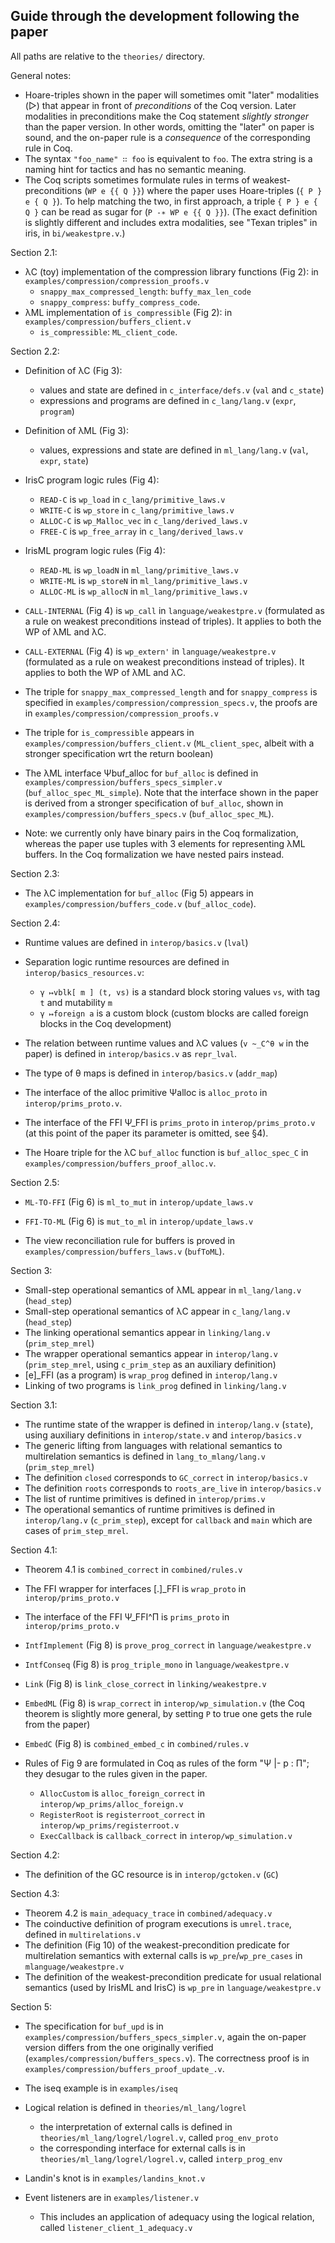 ## Guide through the development following the paper

All paths are relative to the `theories/` directory.

General notes: 
- Hoare-triples shown in the paper will sometimes omit "later" modalities (▷)
  that appear in front of *preconditions* of the Coq version. Later modalities
  in preconditions make the Coq statement *slightly stronger* than the paper
  version. In other words, omitting the "later" on paper is sound, and the
  on-paper rule is a *consequence* of the corresponding rule in Coq.
- The syntax `"foo_name" ∷ foo` is equivalent to `foo`. The extra string is 
  a naming hint for tactics and has no semantic meaning.
- The Coq scripts sometimes formulate rules in terms of weakest-preconditions
  (`WP e {{ Q }}`) where the paper uses Hoare-triples (`{ P } e { Q }`). To help
  matching the two, in first approach, a triple `{ P } e { Q }` can be read as
  sugar for (`P -∗ WP e {{ Q }}`). (The exact definition is slightly different
  and includes extra modalities, see "Texan triples" in iris, in
  `bi/weakestpre.v`.)

Section 2.1:

- λC (toy) implementation of the compression library functions (Fig 2): in `examples/compression/compression_proofs.v`
   + `snappy_max_compressed_length`: `buffy_max_len_code`
   + `snappy_compress`: `buffy_compress_code`.
- λML implementation of `is_compressible` (Fig 2): in `examples/compression/buffers_client.v`
  + `is_compressible`: `ML_client_code`.

Section 2.2:

- Definition of λC (Fig 3):
  + values and state are defined in `c_interface/defs.v` (`val` and `c_state`)
  + expressions and programs are defined in `c_lang/lang.v` (`expr`, `program`)

- Definition of λML (Fig 3):
  + values, expressions and state are defined in `ml_lang/lang.v` (`val`, `expr`, `state`)

- IrisC program logic rules (Fig 4):
  + `READ-C` is `wp_load` in `c_lang/primitive_laws.v`
  + `WRITE-C` is `wp_store` in `c_lang/primitive_laws.v`
  + `ALLOC-C` is `wp_Malloc_vec` in `c_lang/derived_laws.v`
  + `FREE-C` is `wp_free_array` in `c_lang/derived_laws.v`

- IrisML program logic rules (Fig 4):
  + `READ-ML` is `wp_loadN` in `ml_lang/primitive_laws.v`
  + `WRITE-ML` is `wp_storeN` in `ml_lang/primitive_laws.v`
  + `ALLOC-ML` is `wp_allocN` in `ml_lang/primitive_laws.v`

- `CALL-INTERNAL` (Fig 4) is `wp_call` in `language/weakestpre.v`
  (formulated as a rule on weakest preconditions instead of triples).
  It applies to both the WP of λML and λC.

- `CALL-EXTERNAL` (Fig 4) is `wp_extern'` in `language/weakestpre.v`
  (formulated as a rule on weakest preconditions instead of triples).
  It applies to both the WP of λML and λC.

- The triple for `snappy_max_compressed_length` and for `snappy_compress` is specified in
  `examples/compression/compression_specs.v`, the proofs are in
  `examples/compression/compression_proofs.v`

- The triple for `is_compressible` appears in `examples/compression/buffers_client.v`
  (`ML_client_spec`, albeit with a stronger specification wrt the return boolean)

- The λML interface Ψbuf_alloc for `buf_alloc` is defined in `examples/compression/buffers_specs_simpler.v` (`buf_alloc_spec_ML_simple`).
  Note that the interface shown in the paper is derived from a stronger specification of
  `buf_alloc`, shown in `examples/compression/buffers_specs.v` (`buf_alloc_spec_ML`).

- Note: we currently only have binary pairs in the Coq formalization, whereas
  the paper use tuples with 3 elements for representing λML buffers. In the Coq
  formalization we have nested pairs instead.

Section 2.3:

- The λC implementation for `buf_alloc` (Fig 5) appears in `examples/compression/buffers_code.v`
  (`buf_alloc_code`).

Section 2.4:

- Runtime values are defined in `interop/basics.v` (`lval`)

- Separation logic runtime resources are defined in `interop/basics_resources.v`:
  + `γ ↦vblk[ m ] (t, vs)` is a standard block storing values `vs`, with tag `t`
    and mutability `m`
  + `γ ↦foreign a` is a custom block (custom blocks are called foreign blocks in
    the Coq development)

- The relation between runtime values and λC values (`v ~_C^θ w` in the paper)
  is defined in `interop/basics.v` as `repr_lval`.

- The type of θ maps is defined in `interop/basics.v` (`addr_map`)

- The interface of the alloc primitive Ψalloc is `alloc_proto` in `interop/prims_proto.v`.
- The interface of the FFI Ψ_FFI is `prims_proto` in `interop/prims_proto.v`
  (at this point of the paper its parameter is omitted, see §4).

- The Hoare triple for the λC `buf_alloc` function is `buf_alloc_spec_C` in
  `examples/compression/buffers_proof_alloc.v`.

Section 2.5:

- `ML-TO-FFI` (Fig 6) is `ml_to_mut` in `interop/update_laws.v`
- `FFI-TO-ML` (Fig 6) is `mut_to_ml` in `interop/update_laws.v`

- The view reconciliation rule for buffers is proved in `examples/compression/buffers_laws.v`
  (`bufToML`).

Section 3:

- Small-step operational semantics of λML appear in `ml_lang/lang.v` (`head_step`)
- Small-step operational semantics of λC appear in `c_lang/lang.v` (`head_step`)
- The linking operational semantics appear in `linking/lang.v` (`prim_step_mrel`)
- The wrapper operational semantics appear in `interop/lang.v` 
  (`prim_step_mrel`, using `c_prim_step` as an auxiliary definition)
- [e]_FFI (as a program) is `wrap_prog` defined in `interop/lang.v`
- Linking of two programs is `link_prog` defined in `linking/lang.v`

Section 3.1:

- The runtime state of the wrapper is defined in `interop/lang.v` (`state`),
  using auxiliary definitions in `interop/state.v` and `interop/basics.v`
- The generic lifting from languages with relational semantics to multirelation
  semantics is defined in `lang_to_mlang/lang.v` (`prim_step_mrel`)
- The definition `closed` corresponds to `GC_correct` in `interop/basics.v`
- The definition `roots` corresponds to `roots_are_live` in `interop/basics.v`
- The list of runtime primitives is defined in `interop/prims.v`
- The operational semantics of runtime primitives is defined in `interop/lang.v`
  (`c_prim_step`), except for `callback` and `main` which are cases of
  `prim_step_mrel`.

Section 4.1:

- Theorem 4.1 is `combined_correct` in `combined/rules.v`
- The FFI wrapper for interfaces [.]_FFI is `wrap_proto` in `interop/prims_proto.v`
- The interface of the FFI Ψ_FFI^Π is `prims_proto` in `interop/prims_proto.v`

- `IntfImplement` (Fig 8) is `prove_prog_correct` in `language/weakestpre.v`
- `IntfConseq` (Fig 8) is `prog_triple_mono` in `language/weakestpre.v`
- `Link` (Fig 8) is `link_close_correct` in `linking/weakestpre.v`
- `EmbedML` (Fig 8) is `wrap_correct` in `interop/wp_simulation.v` (the Coq
  theorem is slightly more general, by setting `P` to true one gets the rule
  from the paper)
- `EmbedC` (Fig 8) is `combined_embed_c` in `combined/rules.v`


- Rules of Fig 9 are formulated in Coq as rules of the form "Ψ |- p : Π";
  they desugar to the rules given in the paper.
  + `AllocCustom` is `alloc_foreign_correct` in `interop/wp_prims/alloc_foreign.v`
  + `RegisterRoot` is `registerroot_correct` in `interop/wp_prims/registerroot.v`
  + `ExecCallback` is `callback_correct` in `interop/wp_simulation.v`

Section 4.2:
- The definition of the GC resource is in `interop/gctoken.v` (`GC`)

Section 4.3:

- Theorem 4.2 is `main_adequacy_trace` in `combined/adequacy.v`
- The coinductive definition of program executions is `umrel.trace`, defined in
  `multirelations.v`
- The definition (Fig 10) of the weakest-precondition predicate for
  multirelation semantics with external calls is `wp_pre`/`wp_pre_cases` in
  `mlanguage/weakestpre.v`
- The definition of the weakest-precondition predicate for usual relational
  semantics (used by IrisML and IrisC) is `wp_pre` in `language/weakestpre.v`

Section 5:

- The specification for `buf_upd` is in `examples/compression/buffers_specs_simpler.v`, again
  the on-paper version differs from the one originally verified (`examples/compression/buffers_specs.v`).
  The correctness proof is in `examples/compression/buffers_proof_update_.v`.

- The iseq example is in `examples/iseq`

- Logical relation is defined in `theories/ml_lang/logrel`
  + the interpretation of external calls is defined in `theories/ml_lang/logrel/logrel.v`, called `prog_env_proto`
  + the corresponding interface for external calls is  in `theories/ml_lang/logrel/logrel.v`, called `interp_prog_env`

- Landin's knot is in `examples/landins_knot.v`

- Event listeners are in `examples/listener.v`
  + This includes an application of adequacy using the logical relation,
    called `listener_client_1_adequacy.v`
